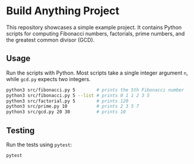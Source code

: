 # Build Anything Project

This repository showcases a simple example project. It contains Python scripts for computing Fibonacci numbers, factorials, prime numbers, and the greatest common divisor (GCD).

## Usage

Run the scripts with Python. Most scripts take a single integer argument `n`,
while `gcd.py` expects two integers.

```bash
python3 src/fibonacci.py 5        # prints the 5th Fibonacci number
python3 src/fibonacci.py 5 --list # prints 0 1 1 2 3 5
python3 src/factorial.py 5        # prints 120
python3 src/prime.py 10           # prints 2 3 5 7
python3 src/gcd.py 20 30          # prints 10
```

## Testing

Run the tests using `pytest`:

```bash
pytest
```
